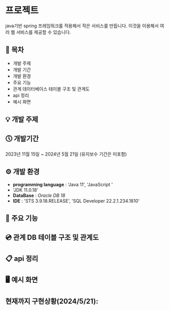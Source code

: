 # 프로젝트
java기반 spring 프레임워크를 적용해서 작은 서비스를 만듭니다. 이것을 이용해서 여러 웹 서비스를 제공할 수 있습니다.



## 📜 목차
 - 개발 주제 
 - 개발 기간
 - 개발 환경
 - 주요 기능
 - 관계 데이터베이스 테이블 구조 및 관계도
 - api 정리
 - 예시 화면
## 💡 개발 주제

## 🕔 개발기간
2023년 11월 15일 ~ 2024년 5월 21일
(유지보수 기간은 미포함)

## ⚙️ 개발 환경
 - **programming language** : 'Java 11', 'JavaScript '
 - 'JDK 11.0.18'
 - **DataBase** : *Oracle DB 18*
 - **IDE** : 'STS 3.9.18.RELEASE', 'SQL Developer 22.2.1.234.1810'
## 🔧 주요 기능


## 💿 관계 DB 테이블 구조 및 관계도


## 📋 api 정리


## 🖥️ 예시 화면


## 현재까지 구현상황(2024/5/21):

